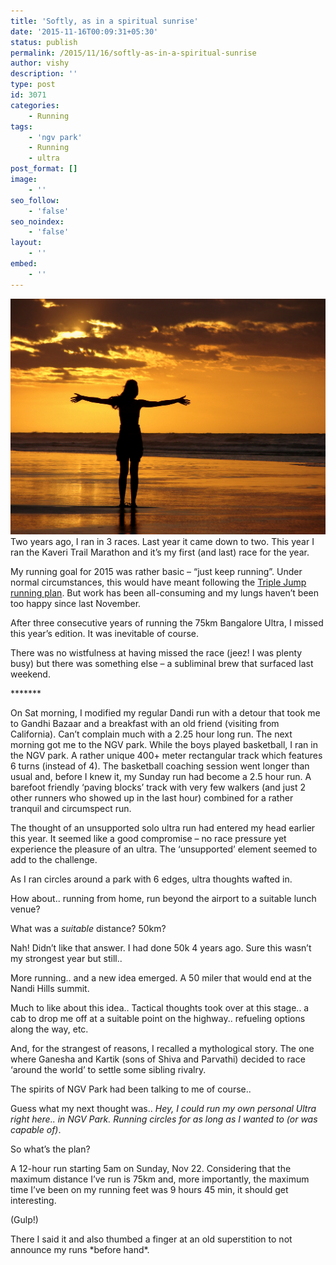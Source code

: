 ```yaml
---
title: 'Softly, as in a spiritual sunrise'
date: '2015-11-16T00:09:31+05:30'
status: publish
permalink: /2015/11/16/softly-as-in-a-spiritual-sunrise
author: vishy
description: ''
type: post
id: 3071
categories: 
    - Running
tags:
    - 'ngv park'
    - Running
    - ultra
post_format: []
image:
    - ''
seo_follow:
    - 'false'
seo_noindex:
    - 'false'
layout:
    - ''
embed:
    - ''
---
```

[![ultra_spiritual_sunrise_pic](../../../../uploads/2015/11/ultra_spiritual_sunrise_pic-1.gif)](http://www.ulaar.com/2015/11/16/softly-as-in-a-spiritual-sunrise/ultra_spiritual_sunrise_pic-2/)Two years ago, I ran in 3 races. Last year it came down to two. This year I ran the Kaveri Trail Marathon and it’s my first (and last) race for the year.

My running goal for 2015 was rather basic – “just keep running”. Under normal circumstances, this would have meant following the [Triple Jump running plan](http://www.ulaar.com/2013/04/18/the-triple-jump-running-plan-for-marathoners/). But work has been all-consuming and my lungs haven’t been too happy since last November.

After three consecutive years of running the 75km Bangalore Ultra, I missed this year’s edition. It was inevitable of course.

There was no wistfulness at having missed the race (jeez! I was plenty busy) but there was something else – a subliminal brew that surfaced last weekend.

 \*\*\*\*\*\*\*

On Sat morning, I modified my regular Dandi run with a detour that took me to Gandhi Bazaar and a breakfast with an old friend (visiting from California). Can’t complain much with a 2.25 hour long run. The next morning got me to the NGV park. While the boys played basketball, I ran in the NGV park. A rather unique 400+ meter rectangular track which features 6 turns (instead of 4). The basketball coaching session went longer than usual and, before I knew it, my Sunday run had become a 2.5 hour run. A barefoot friendly ‘paving blocks’ track with very few walkers (and just 2 other runners who showed up in the last hour) combined for a rather tranquil and circumspect run.

The thought of an unsupported solo ultra run had entered my head earlier this year. It seemed like a good compromise – no race pressure yet experience the pleasure of an ultra. The ‘unsupported’ element seemed to add to the challenge.

As I ran circles around a park with 6 edges, ultra thoughts wafted in.

How about.. running from home, run beyond the airport to a suitable lunch venue?

What was a *suitable* distance? 50km?

Nah! Didn’t like that answer. I had done 50k 4 years ago. Sure this wasn’t my strongest year but still..

More running.. and a new idea emerged. A 50 miler that would end at the Nandi Hills summit.

Much to like about this idea.. Tactical thoughts took over at this stage.. a cab to drop me off at a suitable point on the highway.. refueling options along the way, etc.

And, for the strangest of reasons, I recalled a mythological story. The one where Ganesha and Kartik (sons of Shiva and Parvathi) decided to race ‘around the world’ to settle some sibling rivalry.

The spirits of NGV Park had been talking to me of course..

Guess what my next thought was.. *Hey, I could run my own personal Ultra right here.. in NGV Park. Running circles for as long as I wanted to (or was capable of)*.

So what’s the plan?

A 12-hour run starting 5am on Sunday, Nov 22. Considering that the maximum distance I’ve run is 75km and, more importantly, the maximum time I’ve been on my running feet was 9 hours 45 min, it should get interesting.

(Gulp!)

There I said it and also thumbed a finger at an old superstition to not announce my runs \*before hand\*.